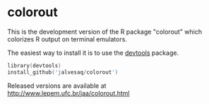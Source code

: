colorout
========


This is the development version of the R package "colorout" which colorizes R
output on terminal emulators.

The easiest way to install it is to use the [devtools] package.

```s
library(devtools)
install_github('jalvesaq/colorout')
```

Released versions are available at
http://www.lepem.ufc.br/jaa/colorout.html

[devtools]: http://cran.r-project.org/web/packages/devtools/index.html
